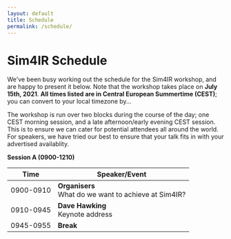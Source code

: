 ```yaml
---
layout: default
title: Schedule
permalink: /schedule/
---
```


# Sim4IR Schedule

We've been busy working out the schedule for the Sim4IR workshop, and are happy to present it below. Note that the workshop takes place on **July 15th, 2021**. **All times listed are in Central European Summertime (CEST)**; you can convert to your local timezone by...

The workshop is run over two blocks during the course of the day; one CEST morning session, and a late afternoon/early evening CEST session. This is to ensure we can cater for potential attendees all around the world. For speakers, we have tried our best to ensure that your talk fits in with your advertised availablity.

**Session A (0900-1210)**

| Time      | Speaker/Event                                         |
|-----------|-------------------------------------------------------|
| 0900-0910 | **Organisers**<br />What do we want to achieve at Sim4IR? |
| 0910-0945 | **Dave Hawking**<br />Keynote address                      |
| 0945-0955 | **Break**                                             |